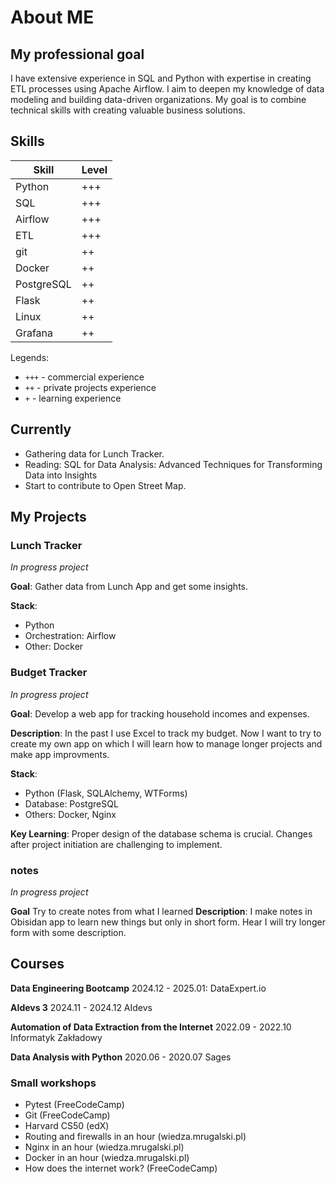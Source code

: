 # About ME

## My professional goal
I have extensive experience in SQL and Python with expertise in creating ETL processes using Apache Airflow.
I aim to deepen my knowledge of data modeling and building data-driven organizations. My goal is to combine technical skills with creating valuable business solutions.

## Skills
| Skill      | Level |
| ---------- | ----- |
| Python     | +++   |
| SQL        | +++   |
| Airflow    | +++   |
| ETL        | +++   |
| git        | ++    |
| Docker     | ++    |
| PostgreSQL | ++    |
| Flask      | ++    |
| Linux      | ++    |
| Grafana    | ++    |


Legends:
- `+++` - commercial experience
- `++`  - private projects experience
- `+`   - learning experience

## Currently
- Gathering data for Lunch Tracker.
- Reading: SQL for Data Analysis: Advanced Techniques for Transforming Data into Insights
- Start to contribute to Open Street Map.

## My Projects

### Lunch Tracker
*In progress project*

**Goal**: Gather data from Lunch App and get some insights.

**Stack**:
- Python 
- Orchestration: Airflow
- Other: Docker


### Budget Tracker
*In progress project*

**Goal**: Develop a web app for tracking household incomes and expenses.

**Description**: 
In the past I use Excel to track my budget. Now I want to try to create my own app on which I will learn how to manage longer projects and make app improvments.

**Stack**:
- Python (Flask, SQLAlchemy, WTForms)
- Database: PostgreSQL
- Others: Docker, Nginx

**Key Learning**: Proper design of the database schema is crucial. Changes after project initiation are challenging to implement.

### notes
*In progress project*

**Goal** Try to create notes from what I learned
**Description**: I make notes in Obisidan app to learn new things but only in short form. Hear I will try longer form with some description.



## Courses
**Data Engineering Bootcamp**
2024.12 - 2025.01: 
DataExpert.io 

**AIdevs 3**
2024.11 - 2024.12
AIdevs 

**Automation of Data Extraction from the Internet**
2022.09 - 2022.10 
Informatyk Zakładowy

**Data Analysis with Python**
2020.06 - 2020.07 
Sages 

### Small workshops
- Pytest (FreeCodeCamp)
- Git (FreeCodeCamp)
- Harvard CS50 (edX)
- Routing and firewalls in an hour (wiedza.mrugalski.pl)
- Nginx in an hour (wiedza.mrugalski.pl)
- Docker in an hour (wiedza.mrugalski.pl)
- How does the internet work? (FreeCodeCamp)